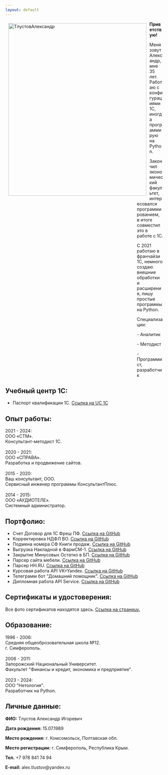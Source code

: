 ```yaml
---
layout: default
---
```


<a href="https://ibb.co/6gnKTpT"><img src="https://i.ibb.co/BqzhQ7Q/2024-08-22-114658.png" alt="ТлустовАлександр" border="0" width="440" height="550" align="left" vspace="5" hspace="10"/></a>
<p style="margin-left: 420px; font-weight: bold;">Приветствую!</p>
<p style="margin-left: 420px;">Меня зовут Александр, мне 35 лет. Работаю с конфигурациями 1С, иногда программирую на Python.</p>
<p style="margin-left: 420px;">Закончил экономический факультет, интересовался программированием, в итоге совместил это в работе с 1C.</p>
<p style="margin-left: 420px;">С 2021 работаю в франчайзи 1С, немного создаю внешние обработки и расширения, пишу простые программы на Python.</p>
<p style="margin-left: 420px;">Специализации:</p>
<p style="margin-left: 420px;"> - Аналитик</p>    
<p style="margin-left: 420px;"> - Методист</p>  
<p style="margin-left: 420px;"> - Программист, разработчик</p>

## Учебный центр 1С:
- Паспорт квалификации 1С. [Ссылка на UC 1C](https://uc1.1c.ru/account/summary/?token=21e412357984a21b2429d9bcced31c1f)

## Опыт работы:
<dt>2021 - 2024:</dt>  
<dt>ООО «СТМ».</dt>
<dt>Консультант-методист 1С.</dt>
<br>
<dt>2020 - 2021:</dt>  
<dt>ООО «СПРАВА».</dt>
<dt>Разработка и продвижение сайтов.</dt>
<br>
<dt>2015 - 2020:</dt>  
<dt>Ваш консультант, ООО.</dt>
<dt>Сервисный инженер программы КонсультантПлюс.</dt>
<br>
<dt>2014 - 2015:</dt>  
<dt>ООО «АУДИОТЕЛЕ».</dt>
<dt>Системный администратор.</dt>

## Портфолио:
- Счет Договор для 1С Фреш ПФ. [Ссылка на GitHub](https://github.com/AlexTlustov/chet_dogovor_1c_fresh)
- Корректировка НДФЛ ВО. [Ссылка на GitHub](https://github.com/AlexTlustov/korrektirovka_ndfl)
- Подмена номера СФ Книги продаж. [Ссылка на GitHub](https://github.com/AlexTlustov/podmena_nomera_SF)
- Выгрузка Накладной в ФармСМ-1. [Ссылка на GitHub](https://github.com/AlexTlustov/vigruzka_documentov_farm_apteka)
- Закрытие Минусовых Остатко в БП. [Ссылка на GitHub](https://github.com/AlexTlustov/zakritie_minusovih_ostatkov_bp)
- Парсер сайта мебели. [Ссылка на GitHub](https://github.com/AlexTlustov/parser_stelmeb.com)
- Парсер HH.RU. [Ссылка на GitHub](https://github.com/AlexTlustov/web_parcing)
- Курсовая работа API VK+Yandex. [Ссылка на GitHub](https://github.com/AlexTlustov/kursabaya_rabota)
- Телеграмм бот "Домашний помощник". [Ссылка на GitHub](https://github.com/AlexTlustov/hh_bot)
- Дипломная работа API Service. [Ссылка на GitHub](https://github.com/AlexTlustov/neto_final_diplom)

## Сертификаты и удостоверения:

Все фото сертификатов находятся здесь. [Ссылка на страницу.](./another-page.html)

## Образование:
<dt>1996 - 2006:</dt>  
<dt>Средняя общеоброзовательная школа №12.</dt> 
<dt>г. Симферополь.</dt> 
<br>
<dt>2006 - 2011:</dt>    
<dt>Запорожский Национальный Университет.</dt>
<dt>Факультет "Финансы и кредит, экономика и предприятие".</dt>
<br>
<dt>2023 - 2024:</dt>    
<dt>ООО "Нетология".</dt>
<dt>Разработчик на Python.</dt>

## Личные данные:
<p style="font-weight: bold;">ФИО:<span style="font-weight: normal;"> Тлустов Александр Игоревич</span></p> 
<p style="font-weight: bold;">Дата рождения:<span style="font-weight: normal;"> 15.07.1989</span></p> 
<p style="font-weight: bold;">Место рождения:<span style="font-weight: normal;"> г. Комсомольск, Полтавская обл.</span></p> 
<p style="font-weight: bold;">Место регистрации:<span style="font-weight: normal;"> г. Симферополь, Республика Крым.</span></p> 
<p style="font-weight: bold;">Тел.<span style="font-weight: normal;"> +7 978 841 74 94 </span></p> 
<p style="font-weight: bold;">E-mail:<span style="font-weight: normal;"> alex.tlustov@yandex.ru</span></p>
